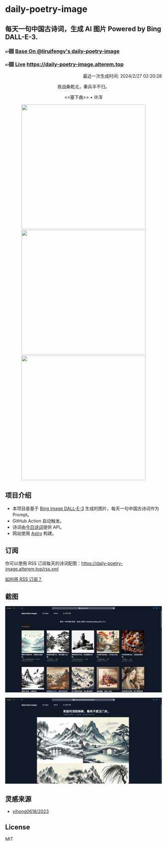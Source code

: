 
# daily-poetry-image

## 每天一句中国古诗词，生成 AI 图片 Powered by Bing DALL-E-3.

### 👉🏽 [Base On @liruifengv's daily-poetry-image](https://github.com/liruifengv/daily-poetry-image)

### 👉🏽 [Live](https://daily-poetry-image.alterem.top/) https://daily-poetry-image.alterem.top

<p align="right">
  最近一次生成时间: 2024/2/27 02:20:28
</p>
<p align="center">
夜战桑乾北，秦兵半不归。
</p>
<p align="center">
<<塞下曲>> • 许浑
</p>
<p align="center">
<img src="https://tse4.mm.bing.net/th/id/OIG4.kWFLvGjZYZrh_O9sXJAy" height="400" width="400" />
<img src="https://tse4.mm.bing.net/th/id/OIG4.Qltw5iCprsQz4hi.WBLg" height="400" width="400" />
<img src="https://tse2.mm.bing.net/th/id/OIG4.epNEBFeyq9MvpLeR3P5." height="400" width="400" />
</p>

## 项目介绍

-   本项目是基于 [Bing Image DALL-E-3](https://www.bing.com/images/create) 生成的图片，每天一句中国古诗词作为 Prompt。
-   GitHub Action 自动触发。
-   诗词由[今日诗词](https://www.jinrishici.com/)提供 API。
-   网站使用 [Astro](https://astro.build) 构建。

## 订阅

你可以使用 RSS 订阅每天的诗词配图：https://daily-poetry-image.alterem.top/rss.xml

[如何用 RSS 订阅？](https://zhuanlan.zhihu.com/p/55026716)

## 截图

![图片列表](./screenshots/Snipaste_2023-12-28_21-00-26.png)

![图片详情](./screenshots/Snipaste_2023-12-28_21-00-53.png)

## 灵感来源

-   [yihong0618/2023](https://github.com/yihong0618/2023)

## License

MIT
